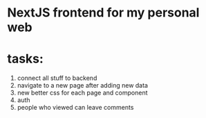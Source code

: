 # NextJS frontend for my personal web
# tasks:
1. connect all stuff to backend
2. navigate to a new page after adding new data
3. new better css for each page and component
4. auth
5. people who viewed can leave comments
